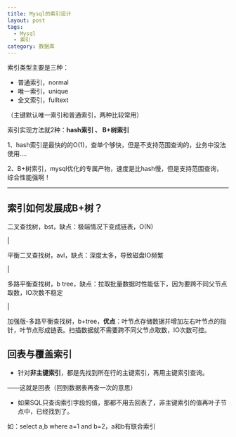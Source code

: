 ```yaml
---
title: Mysql的索引设计
layout: post
tags:
  - Mysql
  - 索引
category: 数据库
---
```


索引类型主要是三种：

* 普通索引，normal
* 唯一索引，unique
* 全文索引，fulltext

（主键默认唯一索引和普通索引，两种比较常用）



索引实现方法就2种：**hash索引 、 B+树索引**

1、hash索引是最快的的O(1)，查单个够快，但是不支持范围查询的，业务中没法使用….

2、B+树索引，mysql优化的专属产物，速度是比hash慢，但是支持范围查询，综合性能强啊！

***



## 索引如何发展成B+树？

二叉查找树，bst，缺点：极端情况下变成链表，O(N)

|

平衡二叉查找树，avl，缺点：深度太多，导致磁盘IO频繁

|

多路平衡查找树，b tree，缺点：拉取批量数据时性能低下，因为要跨不同父节点取数，IO次数不稳定

|

加强版-多路平衡查找树，b+tree，**优点**：叶节点存储数据并增加左右叶节点的指针，叶节点形成链表。扫描数据就不需要跨不同父节点取数，IO次数可控。



## 回表与覆盖索引

* 针对**非主键索引**，都是先找到所在行的主键索引，再用主键索引查询。

——这就是回表（回到数据表再查一次的意思）

* 如果SQL只查询索引字段的值，那都不用去回表了，非主键索引的值再叶子节点中，已经找到了。

如：select a,b where a=1 and b=2，a和b有联合索引





